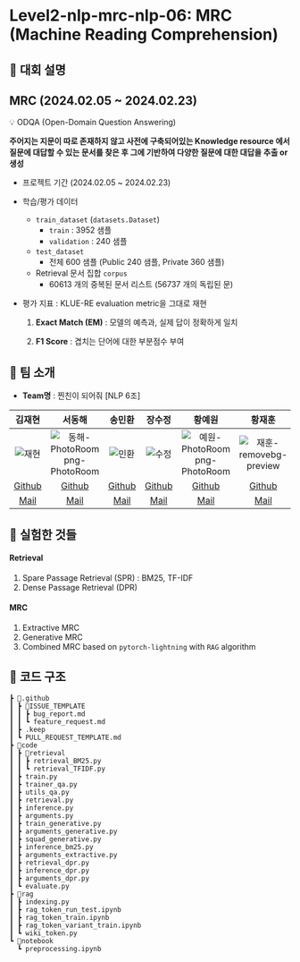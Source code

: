 # Level2-nlp-mrc-nlp-06: MRC (Machine Reading Comprehension)

## 📌 대회 설명
## MRC (2024.02.05 ~ 2024.02.23)
<aside>
💡 ODQA (Open-Domain Question Answering)

**주어지는 지문이 따로 존재하지 않고 사전에 구축되어있는 Knowledge resource 에서 질문에 대답할 수 있는 문서를 찾은 후 그에 기반하여 다양한 질문에 대한 대답을 추출 or 생성**

- 프로젝트 기간 (2024.02.05 ~ 2024.02.23)
- 학습/평가 데이터
    - `train_dataset` (`datasets.Dataset`)
      - `train` : 3952 샘플
      - `validation` : 240 샘플
    - `test_dataset` 
      - 전체 600 샘플 (Public 240 샘플, Private 360 샘플)
    - Retrieval 문서 집합 `corpus`
      - 60613 개의 중복된 문서 리스트 (56737 개의 독립된 문)

- 평가 지표 : KLUE-RE evaluation metric을 그대로 재현
    1. **Exact Match (EM)** : 모델의 예측과, 실제 답이 정확하게 일치

    2. **F1 Score** : 겹치는 단어에 대한 부분점수 부여



## 📌 팀 소개

* **Team명** : 찐친이 되어줘 [NLP 6조]

|                            김재현                            |                            서동해                            |                            송민환                            |                            장수정                            |                            황예원                            |                            황재훈                            |
| :----------------------------------------------------------: | :----------------------------------------------------------: | :----------------------------------------------------------: | :----------------------------------------------------------: | :----------------------------------------------------------: | :----------------------------------------------------------: |
| ![재현](https://github.com/boostcampaitech6/level2-klue-nlp-06/assets/82081872/fa007f29-007b-42c0-bb1a-f95176ad7d93) | ![동해-PhotoRoom png-PhotoRoom](https://github.com/boostcampaitech6/level2-klue-nlp-06/assets/82081872/7ba86ba4-cd7a-4366-97aa-7669e7994a78) | ![민환](https://github.com/boostcampaitech6/level2-klue-nlp-06/assets/82081872/a3614eb6-4757-4390-9196-f82a455b4418) | ![수정](https://github.com/boostcampaitech6/level2-klue-nlp-06/assets/82081872/39b8b55c-d1d8-4125-bbf2-11a695bcbc23) | ![예원-PhotoRoom png-PhotoRoom](https://github.com/boostcampaitech6/level2-klue-nlp-06/assets/82081872/46ab92c3-e6cc-455a-b9c3-a225c8730048) | ![재훈-removebg-preview](https://github.com/boostcampaitech6/level2-klue-nlp-06/assets/82081872/5d8cf554-d59a-44fa-802d-38bd66111263) |
|           [Github](https://github.com/finn-sharp)            |           [Github](https://github.com/DonghaeSuh)            |           [Github](https://github.com/codestudy25)           |             [Github](https://github.com/jo9392)              |             [Github](https://github.com/yeowonh)             |           [Github](https://github.com/iloveonsen)            |
|                [Mail](penguin-klg@jnu.ac.kr)                 |                [Mail](donghaesuh2@gmail.com)                 |                [Mail](meenham_song@naver.com)                |                 [Mail](jo23892389@gmail.com)                 |                  [Mail](yeowonh@sju.ac.kr)                   |                  [Mail](mgs05144@gmail.com)                  |



## 📌 실험한 것들

#### Retrieval

1. Spare Passage Retrieval (SPR) : BM25, TF-IDF
2. Dense Passage Retrieval (DPR)

#### MRC

1. Extractive MRC
2. Generative MRC
3. Combined MRC based on `pytorch-lightning` with `RAG` algorithm

## 📌 코드 구조

```files
┣ 📂.github
┃ ┣ 📂ISSUE_TEMPLATE
┃ ┃ ┣ bug_report.md
┃ ┃ ┗ feature_request.md
┃ ┣ .keep
┃ ┗ PULL_REQUEST_TEMPLATE.md
┣ 📂code
┃ ┣ 📂retrieval
┃ ┃ ┣ retrieval_BM25.py
┃ ┃ ┗ retrieval_TFIDF.py
┃ ┣ train.py
┃ ┣ trainer_qa.py
┃ ┣ utils_qa.py
┃ ┣ retrieval.py
┃ ┣ inference.py
┃ ┣ arguments.py
┃ ┣ train_generative.py
┃ ┣ arguments_generative.py
┃ ┣ squad_generative.py
┃ ┣ inference_bm25.py
┃ ┣ arguments_extractive.py
┃ ┣ retrieval_dpr.py
┃ ┣ inference_dpr.py
┃ ┣ arguments_dpr.py
┃ ┗ evaluate.py
┣ 📂rag
┃ ┣ indexing.py
┃ ┣ rag_token_run_test.ipynb
┃ ┣ rag_token_train.ipynb
┃ ┣ rag_token_variant_train.ipynb
┃ ┗ wiki_token.py
┗ 📂notebook
  ┗ preprocessing.ipynb
```

